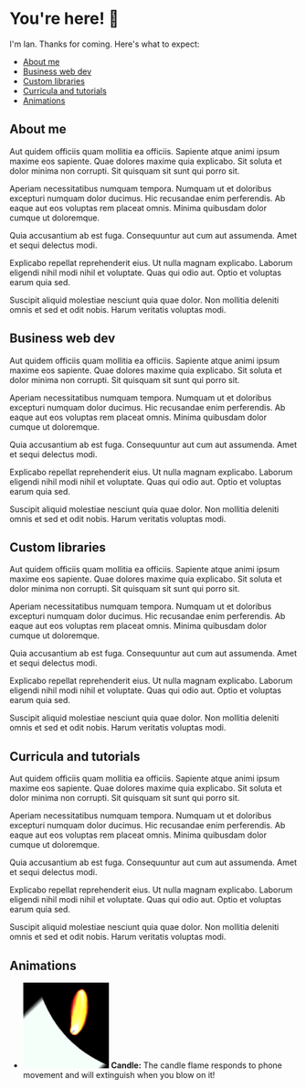 # You're here! 👋

I'm Ian. Thanks for coming. Here's what to expect:

* [About me](#about-me)
* [Business web dev](#business-web-dev)
* [Custom libraries](#custom-libraries)
* [Curricula and tutorials](#curricula-and-tutorials)
* [Animations](#animations)

## About me

Aut quidem officiis quam mollitia ea officiis. Sapiente atque animi ipsum maxime eos sapiente. Quae dolores maxime quia explicabo. Sit soluta et dolor minima non corrupti. Sit quisquam sit sunt qui porro sit.

Aperiam necessitatibus numquam tempora. Numquam ut et doloribus excepturi numquam dolor ducimus. Hic recusandae enim perferendis. Ab eaque aut eos voluptas rem placeat omnis. Minima quibusdam dolor cumque ut doloremque.

Quia accusantium ab est fuga. Consequuntur aut cum aut assumenda. Amet et sequi delectus modi.

Explicabo repellat reprehenderit eius. Ut nulla magnam explicabo. Laborum eligendi nihil modi nihil et voluptate. Quas qui odio aut. Optio et voluptas earum quia sed.

Suscipit aliquid molestiae nesciunt quia quae dolor. Non mollitia deleniti omnis et sed et odit nobis. Harum veritatis voluptas modi.

## Business web dev

Aut quidem officiis quam mollitia ea officiis. Sapiente atque animi ipsum maxime eos sapiente. Quae dolores maxime quia explicabo. Sit soluta et dolor minima non corrupti. Sit quisquam sit sunt qui porro sit.

Aperiam necessitatibus numquam tempora. Numquam ut et doloribus excepturi numquam dolor ducimus. Hic recusandae enim perferendis. Ab eaque aut eos voluptas rem placeat omnis. Minima quibusdam dolor cumque ut doloremque.

Quia accusantium ab est fuga. Consequuntur aut cum aut assumenda. Amet et sequi delectus modi.

Explicabo repellat reprehenderit eius. Ut nulla magnam explicabo. Laborum eligendi nihil modi nihil et voluptate. Quas qui odio aut. Optio et voluptas earum quia sed.

Suscipit aliquid molestiae nesciunt quia quae dolor. Non mollitia deleniti omnis et sed et odit nobis. Harum veritatis voluptas modi.

## Custom libraries

Aut quidem officiis quam mollitia ea officiis. Sapiente atque animi ipsum maxime eos sapiente. Quae dolores maxime quia explicabo. Sit soluta et dolor minima non corrupti. Sit quisquam sit sunt qui porro sit.

Aperiam necessitatibus numquam tempora. Numquam ut et doloribus excepturi numquam dolor ducimus. Hic recusandae enim perferendis. Ab eaque aut eos voluptas rem placeat omnis. Minima quibusdam dolor cumque ut doloremque.

Quia accusantium ab est fuga. Consequuntur aut cum aut assumenda. Amet et sequi delectus modi.

Explicabo repellat reprehenderit eius. Ut nulla magnam explicabo. Laborum eligendi nihil modi nihil et voluptate. Quas qui odio aut. Optio et voluptas earum quia sed.

Suscipit aliquid molestiae nesciunt quia quae dolor. Non mollitia deleniti omnis et sed et odit nobis. Harum veritatis voluptas modi.

## Curricula and tutorials

Aut quidem officiis quam mollitia ea officiis. Sapiente atque animi ipsum maxime eos sapiente. Quae dolores maxime quia explicabo. Sit soluta et dolor minima non corrupti. Sit quisquam sit sunt qui porro sit.

Aperiam necessitatibus numquam tempora. Numquam ut et doloribus excepturi numquam dolor ducimus. Hic recusandae enim perferendis. Ab eaque aut eos voluptas rem placeat omnis. Minima quibusdam dolor cumque ut doloremque.

Quia accusantium ab est fuga. Consequuntur aut cum aut assumenda. Amet et sequi delectus modi.

Explicabo repellat reprehenderit eius. Ut nulla magnam explicabo. Laborum eligendi nihil modi nihil et voluptate. Quas qui odio aut. Optio et voluptas earum quia sed.

Suscipit aliquid molestiae nesciunt quia quae dolor. Non mollitia deleniti omnis et sed et odit nobis. Harum veritatis voluptas modi.

## Animations

* [![Candle](https://github.com/ianJStutor/candle/blob/4292c7b62e32000c9760c6a7c13dd8d16cca0813/assets/img/candle.png)](https://github.com/ianJStutor/candle)
    **Candle:** The candle flame responds to phone movement and will extinguish when you blow on it!
